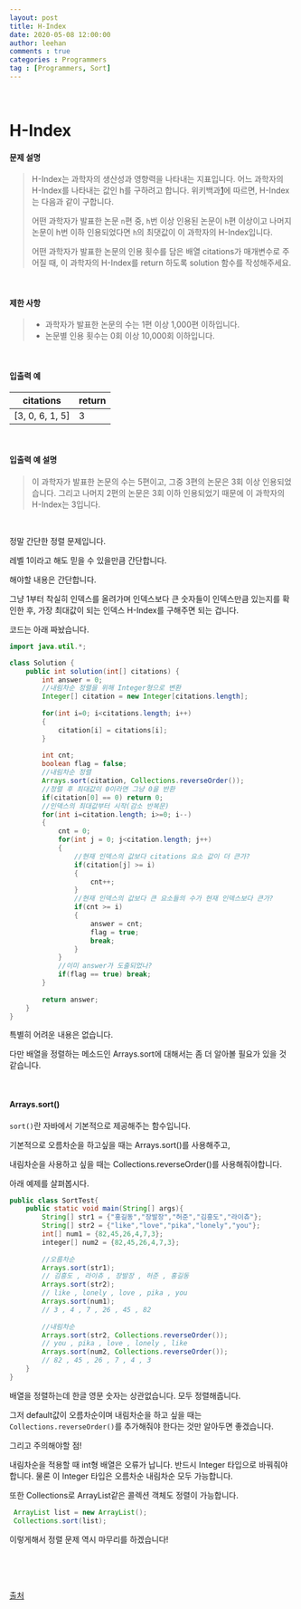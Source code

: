 ```yaml
---
layout: post
title: H-Index
date: 2020-05-08 12:00:00
author: leehan
comments : true
categories : Programmers
tag : [Programmers, Sort]
---
```




<br/>

# H-Index

#### 문제 설명

> H-Index는 과학자의 생산성과 영향력을 나타내는 지표입니다. 어느 과학자의 H-Index를 나타내는 값인 h를 구하려고 합니다. 위키백과[1](https://programmers.co.kr/learn/courses/30/lessons/42747#fn1)에 따르면, H-Index는 다음과 같이 구합니다.
>
> 어떤 과학자가 발표한 논문 `n`편 중, `h`번 이상 인용된 논문이 `h`편 이상이고 나머지 논문이 h번 이하 인용되었다면 `h`의 최댓값이 이 과학자의 H-Index입니다.
>
> 어떤 과학자가 발표한 논문의 인용 횟수를 담은 배열 citations가 매개변수로 주어질 때, 이 과학자의 H-Index를 return 하도록 solution 함수를 작성해주세요.

<br/>

#### 제한 사항

> - 과학자가 발표한 논문의 수는 1편 이상 1,000편 이하입니다.
> - 논문별 인용 횟수는 0회 이상 10,000회 이하입니다.

<br/>

#### 입출력 예

| citations       | return |
| --------------- | ------ |
| [3, 0, 6, 1, 5] | 3      |

<br/>

#### 입출력 예 설명

> 이 과학자가 발표한 논문의 수는 5편이고, 그중 3편의 논문은 3회 이상 인용되었습니다. 그리고 나머지 2편의 논문은 3회 이하 인용되었기 때문에 이 과학자의 H-Index는 3입니다.

<br/>

정말 간단한 정렬 문제입니다.

레벨 1이라고 해도 믿을 수 있을만큼 간단합니다.

해야할 내용은 간단합니다.

그냥 1부터 착실히 인덱스를 올려가며 인덱스보다 큰 숫자들이 인덱스만큼 있는지를 확인한 후, 가장 최대값이 되는 인덱스 H-Index를 구해주면 되는 겁니다.

코드는 아래 짜놨습니다.

```java
import java.util.*;

class Solution {
    public int solution(int[] citations) {
        int answer = 0;
        //내림차순 정렬을 위해 Integer형으로 변환
        Integer[] citation = new Integer[citations.length];
        
        for(int i=0; i<citations.length; i++)
        {
            citation[i] = citations[i];
        }
        
        int cnt;
        boolean flag = false;
        //내림차순 정렬
        Arrays.sort(citation, Collections.reverseOrder());
        //정렬 후 최대값이 0이라면 그냥 0을 반환
        if(citation[0] == 0) return 0;
        //인덱스의 최대값부터 시작(감소 반복문)
        for(int i=citation.length; i>=0; i--)
        {
            cnt = 0;
            for(int j = 0; j<citation.length; j++)
            {
                //현재 인덱스의 값보다 citations 요소 값이 더 큰가?
                if(citation[j] >= i)
                {
                    cnt++;
                }
                //현재 인덱스의 값보다 큰 요소들의 수가 현재 인덱스보다 큰가?
                if(cnt >= i)
                {
                    answer = cnt;
                    flag = true;
                    break;
                }
            }
            //이미 answer가 도출되었나?
            if(flag == true) break;
        }
        
        return answer;
    }
}
```

특별히 어려운 내용은 없습니다.

다만 배열을 정렬하는 메소드인 Arrays.sort에 대해서는 좀 더 알아볼 필요가 있을 것 같습니다.

<br/>

#### Arrays.sort()

`sort()`란 자바에서 기본적으로 제공해주는 함수입니다.

기본적으로 오름차순을 하고싶을 때는 Arrays.sort()를 사용해주고,

내림차순을 사용하고 싶을 때는 Collections.reverseOrder()를 사용해줘야합니다.

아래 예제를 살펴봅시다.

```java
public class SortTest{
    public static void main(String[] args){
        String[] str1 = {"홍길동","장발장","허준","김흥도","라이츄"};
        String[] str2 = {"like","love","pika","lonely","you"};
        int[] num1 = {82,45,26,4,7,3};
        integer[] num2 = {82,45,26,4,7,3};       
 
        //오름차순
        Arrays.sort(str1);  
        // 김흥도 , 라이츄 , 장발장 , 허준 , 홍길동
        Arrays.sort(str2); 
        // like , lonely , love , pika , you
        Arrays.sort(num1); 
        // 3 , 4 , 7 , 26 , 45 , 82
       
        //내림차순
        Arrays.sort(str2, Collections.reverseOrder());
        // you , pika , love , lonely , like
        Arrays.sort(num2, Collections.reverseOrder());
        // 82 , 45 , 26 , 7 , 4 , 3
    }
}
```

배열을 정렬하는데 한글 영문 숫자는 상관없습니다. 모두 정렬해줍니다.

그저 default값이 오름차순이며 내림차순을 하고 싶을 때는 `Collections.reverseOrder()`를 추가해줘야 한다는 것만 알아두면 좋겠습니다.

그리고 주의해야할 점!

내림차순을 적용할 때 int형 배열은 오류가 납니다. 반드시 Integer 타입으로 바꿔줘야 합니다. 물론 이 Integer 타입은 오름차순 내림차순 모두 가능합니다.

또한 Collections로 ArrayList같은 콜렉션 객체도 정렬이 가능합니다.

```java
 ArrayList list = new ArrayList();
 Collections.sort(list); 
```

이렇게해서 정렬 문제 역시 마무리를 하겠습니다!

<br/><br/><br/>

[출처](https://mine-it-record.tistory.com/135)